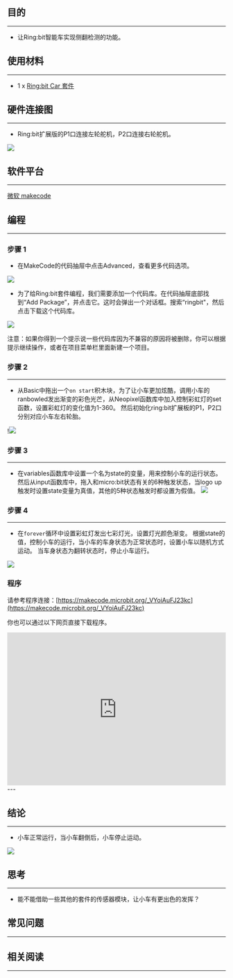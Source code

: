 ## 目的
---

- 让Ring:bit智能车实现侧翻检测的功能。


## 使用材料
---

- 1 x [Ring:bit Car 套件](https://www.elecfreaks.com/estore)

## 硬件连接图
---
- Ring:bit扩展版的P1口连接左轮舵机，P2口连接右轮舵机。

![](https://i.imgur.com/jBVHea8.png)

## 软件平台
---
[微软 makecode](https://makecode.microbit.org/#)
 

## 编程
---
### 步骤 1
- 在MakeCode的代码抽屉中点击Advanced，查看更多代码选项。

![](https://i.imgur.com/2qCyzQ7.png)

- 为了给Ring:bit套件编程，我们需要添加一个代码库。在代码抽屉底部找到“Add Package”，并点击它。这时会弹出一个对话框。搜索“ringbit"，然后点击下载这个代码库。

![](https://i.imgur.com/1Wq2Mov.jpg)

注意：如果你得到一个提示说一些代码库因为不兼容的原因将被删除，你可以根据提示继续操作，或者在项目菜单栏里面新建一个项目。

### 步骤 2
---
- 从Basic中拖出一个`on start`积木块，为了让小车更加炫酷，调用小车的ranbowled发出渐变的彩色光芒，从Neopixel函数库中加入控制彩虹灯的set函数，设置彩虹灯的变化值为1-360。
然后初始化ring:bit扩展板的P1，P2口分别对应小车左右轮胎。

!![](https://i.imgur.com/tBTItKu.png)

### 步骤 3
---
- 在variables函数库中设置一个名为state的变量，用来控制小车的运行状态。
然后从input函数库中，拖入和micro:bit状态有关的6种触发状态，当logo up触发时设置state变量为真值，其他的5种状态触发时都设置为假值。
![](https://i.imgur.com/wjmku1o.png)

### 步骤 4
---
- 在`forever`循环中设置彩虹灯发出七彩灯光，设置灯光颜色渐变。
根据state的值，控制小车的运行，当小车的车身状态为正常状态时，设置小车以随机方式运动。
当车身状态为翻转状态时，停止小车运行。


![](https://i.imgur.com/w8SjwwY.png)


### 程序

请参考程序连接：[https://makecode.microbit.org/_VYoiAuFJ23kc](https://makecode.microbit.org/_VYoiAuFJ23kc)

你也可以通过以下网页直接下载程序。

<div style="position:relative;height:0;padding-bottom:70%;overflow:hidden;"><iframe style="position:absolute;top:0;left:0;width:100%;height:100%;" src="https://makecode.microbit.org/#pub:_VYoiAuFJ23kc" frameborder="0" sandbox="allow-popups allow-forms allow-scripts allow-same-origin"></iframe></div>  
---

## 结论
---

- 小车正常运行，当小车翻倒后，小车停止运动。

![](https://i.imgur.com/buZmNej.gif)

## 思考
---

- 能不能借助一些其他的套件的传感器模块，让小车有更出色的发挥？

## 常见问题
---


## 相关阅读  
---

